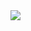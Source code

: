 <img src="https://github-readme-stats.vercel.app/api?username=phamhuuloc&theme=onedark&show_icons=true&count_private=true">
